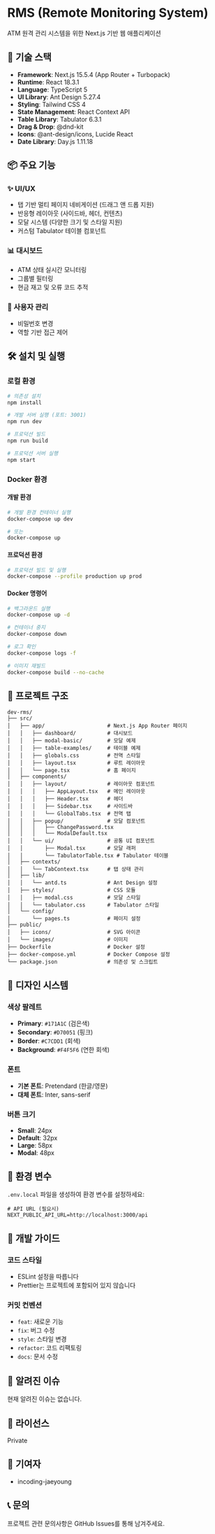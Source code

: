# RMS (Remote Monitoring System)

ATM 원격 관리 시스템을 위한 Next.js 기반 웹 애플리케이션

## 🚀 기술 스택

- **Framework**: Next.js 15.5.4 (App Router + Turbopack)
- **Runtime**: React 18.3.1
- **Language**: TypeScript 5
- **UI Library**: Ant Design 5.27.4
- **Styling**: Tailwind CSS 4
- **State Management**: React Context API
- **Table Library**: Tabulator 6.3.1
- **Drag & Drop**: @dnd-kit
- **Icons**: @ant-design/icons, Lucide React
- **Date Library**: Day.js 1.11.18

## 📦 주요 기능

### ✨ UI/UX
- 탭 기반 멀티 페이지 네비게이션 (드래그 앤 드롭 지원)
- 반응형 레이아웃 (사이드바, 헤더, 컨텐츠)
- 모달 시스템 (다양한 크기 및 스타일 지원)
- 커스텀 Tabulator 테이블 컴포넌트

### 📊 대시보드
- ATM 상태 실시간 모니터링
- 그룹별 필터링
- 현금 재고 및 오류 코드 추적

### 🔐 사용자 관리
- 비밀번호 변경
- 역할 기반 접근 제어

## 🛠️ 설치 및 실행

### 로컬 환경

```bash
# 의존성 설치
npm install

# 개발 서버 실행 (포트: 3001)
npm run dev

# 프로덕션 빌드
npm run build

# 프로덕션 서버 실행
npm start
```

### Docker 환경

#### 개발 환경
```bash
# 개발 환경 컨테이너 실행
docker-compose up dev

# 또는
docker-compose up
```

#### 프로덕션 환경
```bash
# 프로덕션 빌드 및 실행
docker-compose --profile production up prod
```

#### Docker 명령어
```bash
# 백그라운드 실행
docker-compose up -d

# 컨테이너 중지
docker-compose down

# 로그 확인
docker-compose logs -f

# 이미지 재빌드
docker-compose build --no-cache
```

## 📁 프로젝트 구조

```
dev-rms/
├── src/
│   ├── app/                    # Next.js App Router 페이지
│   │   ├── dashboard/          # 대시보드
│   │   ├── modal-basic/        # 모달 예제
│   │   ├── table-examples/     # 테이블 예제
│   │   ├── globals.css         # 전역 스타일
│   │   ├── layout.tsx          # 루트 레이아웃
│   │   └── page.tsx            # 홈 페이지
│   ├── components/
│   │   ├── layout/             # 레이아웃 컴포넌트
│   │   │   ├── AppLayout.tsx   # 메인 레이아웃
│   │   │   ├── Header.tsx      # 헤더
│   │   │   ├── Sidebar.tsx     # 사이드바
│   │   │   └── GlobalTabs.tsx  # 전역 탭
│   │   ├── popup/              # 모달 컴포넌트
│   │   │   ├── ChangePassword.tsx
│   │   │   └── ModalDefault.tsx
│   │   └── ui/                 # 공통 UI 컴포넌트
│   │       ├── Modal.tsx       # 모달 래퍼
│   │       └── TabulatorTable.tsx # Tabulator 테이블
│   ├── contexts/
│   │   └── TabContext.tsx      # 탭 상태 관리
│   ├── lib/
│   │   └── antd.ts             # Ant Design 설정
│   ├── styles/                 # CSS 모듈
│   │   ├── modal.css           # 모달 스타일
│   │   └── tabulator.css       # Tabulator 스타일
│   └── config/
│       └── pages.ts            # 페이지 설정
├── public/
│   ├── icons/                  # SVG 아이콘
│   └── images/                 # 이미지
├── Dockerfile                  # Docker 설정
├── docker-compose.yml          # Docker Compose 설정
└── package.json                # 의존성 및 스크립트

```

## 🎨 디자인 시스템

### 색상 팔레트
- **Primary**: `#171A1C` (검은색)
- **Secondary**: `#D70051` (핑크)
- **Border**: `#C7CDD1` (회색)
- **Background**: `#F4F5F6` (연한 회색)

### 폰트
- **기본 폰트**: Pretendard (한글/영문)
- **대체 폰트**: Inter, sans-serif

### 버튼 크기
- **Small**: 24px
- **Default**: 32px
- **Large**: 58px
- **Modal**: 48px

## 🔧 환경 변수

`.env.local` 파일을 생성하여 환경 변수를 설정하세요:

```env
# API URL (필요시)
NEXT_PUBLIC_API_URL=http://localhost:3000/api
```

## 📝 개발 가이드

### 코드 스타일
- ESLint 설정을 따릅니다
- Prettier는 프로젝트에 포함되어 있지 않습니다

### 커밋 컨벤션
- `feat`: 새로운 기능
- `fix`: 버그 수정
- `style`: 스타일 변경
- `refactor`: 코드 리팩토링
- `docs`: 문서 수정

## 🐛 알려진 이슈

현재 알려진 이슈는 없습니다.

## 📄 라이선스

Private

## 👥 기여자

- incoding-jaeyoung

## 📞 문의

프로젝트 관련 문의사항은 GitHub Issues를 통해 남겨주세요.
